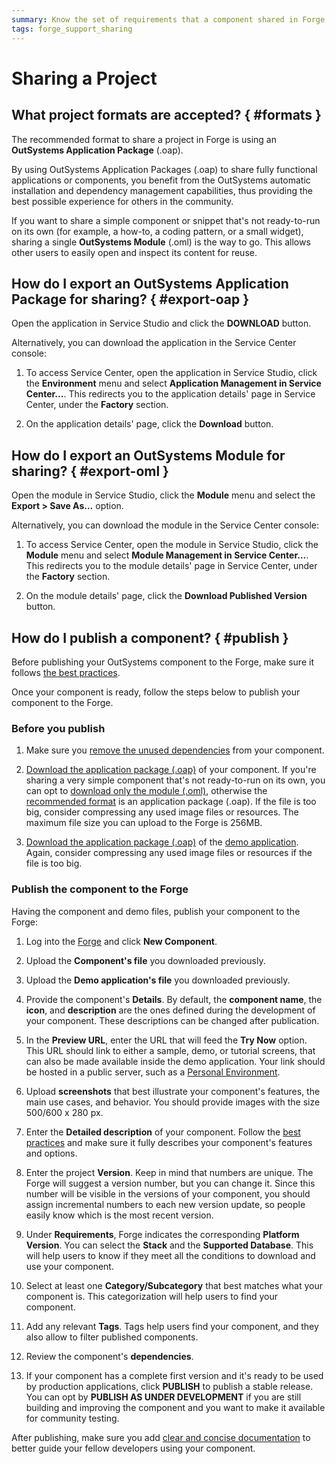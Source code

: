 ```yaml
---
summary: Know the set of requirements that a component shared in Forge must comply with to be considered a Trusted component.
tags: forge_support_sharing
---
```


# Sharing a Project

## What project formats are accepted? { #formats }

The recommended format to share a project in Forge is using an **OutSystems Application Package** (.oap).

By using OutSystems Application Packages (.oap) to share fully functional applications or components, you benefit from the OutSystems automatic installation and dependency management capabilities, thus providing the best possible experience for others in the community.

If you want to share a simple component or snippet that's not ready-to-run on its own (for example, a how-to, a coding pattern, or a small widget), sharing a single **OutSystems Module** (.oml) is the way to go. This allows other users to easily open and inspect its content for reuse.

## How do I export an OutSystems Application Package for sharing? { #export-oap }

Open the application in Service Studio and click the **DOWNLOAD** button.

Alternatively, you can download the application in the Service Center console:

1. To access Service Center, open the application in Service Studio, click the **Environment** menu and select **Application Management in Service Center...**. This redirects you to the application details' page in Service Center, under the **Factory** section.

2. On the application details' page, click the **Download** button.

## How do I export an OutSystems Module for sharing? { #export-oml }

Open the module in Service Studio, click the **Module** menu and select the **Export > Save As...** option.

Alternatively, you can download the module in the Service Center console:

1. To access Service Center, open the module in Service Studio, click the **Module** menu and select **Module Management in Service Center...**. This redirects you to the module details' page in Service Center, under the **Factory** section.

2. On the module details' page, click the **Download Published Version** button.

## How do I publish a component? { #publish }

Before publishing your OutSystems component to the Forge, make sure it follows [the best practices](https://success.outsystems.com/Documentation/Best_Practices/Development/Forge_components_best_practices).

Once your component is ready, follow the steps below to publish your component to the Forge.

### Before you publish

1. Make sure you [remove the unused dependencies](https://success.outsystems.com/Documentation/11/Getting_started/Service_Studio_Tips_and_Tricks#Make_sure_you_Remove_Unused_Dependencies) from your component.

1. [Download the application package (.oap)](#export-oap) of your component. If you're sharing a very simple component that's not ready-to-run on its own, you can opt to [download only the module (.oml)](#export-oml), otherwise the [recommended format](#formats) is an application package (.oap). If the file is too big, consider compressing any used image files or resources. The maximum file size you can upload to the Forge is 256MB.

1. [Download the application package (.oap)](#export-oap) of the [demo application](https://success.outsystems.com/Documentation/Best_Practices/Development/Forge_components_best_practices#demo). Again, consider compressing any used image files or resources if the file is too big.

### Publish the component to the Forge

Having the component and demo files, publish your component to the Forge:

1. Log into the [Forge](https://www.outsystems.com/forge/) and click **New Component**.

1. Upload the **Component's file** you downloaded previously.

1. Upload the **Demo application's file** you downloaded previously.

1. Provide the component's **Details**. By default, the **component name**, the **icon**, and **description** are the ones defined during the development of your component. These descriptions can be changed after publication.

1. In the **Preview URL**, enter the URL that will feed the **Try Now** option. This URL should link to either a sample, demo, or tutorial screens, that can also be made available inside the demo application. Your link should be hosted in a public server, such as a [Personal Environment](../personal/whats-a-personal.md).

1. Upload **screenshots** that best illustrate your component's features, the main use cases, and behavior. You should provide images with the size 500/600 x 280 px.

1. Enter the **Detailed description** of your component. Follow the [best practices](https://success.outsystems.com/Documentation/Best_Practices/Development/Forge_components_best_practices#name-desc) and make sure it fully describes your component's features and options.

1. Enter the project **Version**. Keep in mind that numbers are unique. The Forge will suggest a version number, but you can change it. Since this number will be visible in the versions of your component, you should assign incremental numbers to each new version update, so people easily know which is the most recent version.

1. Under **Requirements**, Forge indicates the corresponding **Platform Version**. You can select the **Stack** and the **Supported Database**. This will help users to know if they meet all the conditions to download and use your component.

1. Select at least one **Category/Subcategory** that best matches what your component is. This categorization will help users to find your component.

1. Add any relevant **Tags**. Tags help users find your component, and they also allow to filter published components.

1. Review the component's **dependencies**.

1. If your component has a complete first version and it's ready to be used by production applications, click **PUBLISH** to publish a stable release. You can opt by **PUBLISH AS UNDER DEVELOPMENT** if you are still building and improving the component and you want to make it available for community testing.

After publishing, make sure you add [clear and concise documentation](https://success.outsystems.com/Documentation/Best_Practices/Development/Forge_components_best_practices#docs) to better guide your fellow developers using your component.
